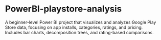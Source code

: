 # PowerBI-playstore-analysis
A beginner-level Power BI project that visualizes and analyzes Google Play Store data, focusing on app installs, categories, ratings, and pricing. Includes bar charts, decomposition trees, and rating-based comparisons.
